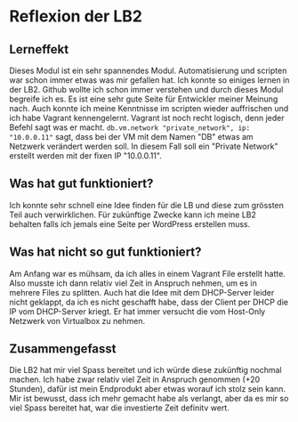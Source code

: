 # Reflexion der LB2

## Lerneffekt
Dieses Modul ist ein sehr spannendes Modul. Automatisierung und scripten war schon immer etwas was mir gefallen hat. Ich konnte so einiges lernen in der LB2. Github wollte ich schon immer verstehen und durch dieses Modul begreife ich es. Es ist eine sehr gute Seite für Entwickler meiner Meinung nach. Auch konnte ich meine Kenntnisse im scripten wieder auffrischen und ich habe Vagrant kennengelernt. Vagrant ist noch recht logisch, denn jeder Befehl sagt was er macht. ```db.vm.network "private_network", ip: "10.0.0.11"``` sagt, dass bei der VM mit dem Namen "DB" etwas am Netzwerk verändert werden soll. In diesem Fall soll ein "Private Network" erstellt werden mit der fixen IP "10.0.0.11".

## Was hat gut funktioniert?
Ich konnte sehr schnell eine Idee finden für die LB und diese zum grössten Teil auch verwirklichen. Für zukünftige Zwecke kann ich meine LB2 behalten falls ich jemals eine Seite per WordPress erstellen muss.

## Was hat nicht so gut funktioniert?
Am Anfang war es mühsam, da ich alles in einem Vagrant File erstellt hatte. Also musste ich dann relativ viel Zeit in Anspruch nehmen, um es in mehrere Files zu splitten. Auch hat die Idee mit dem DHCP-Server leider nicht geklappt, da ich es nicht geschafft habe, dass der Client per DHCP die IP vom DHCP-Server kriegt. Er hat immer versucht die vom Host-Only Netzwerk von Virtualbox zu nehmen.

## Zusammengefasst
Die LB2 hat mir viel Spass bereitet und ich würde diese zukünftig nochmal machen. Ich habe zwar relativ viel Zeit in Anspruch genommen (+20 Stunden), dafür ist mein Endprodukt aber etwas worauf ich stolz sein kann. Mir ist bewusst, dass ich mehr gemacht habe als verlangt, aber da es mir so viel Spass bereitet hat, war die investierte Zeit definitv wert.
